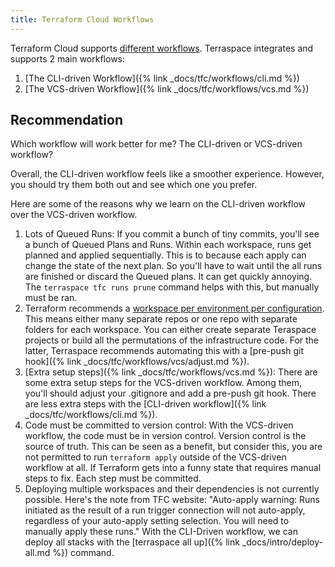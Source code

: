 ```yaml
---
title: Terraform Cloud Workflows
---
```


Terraform Cloud supports [different workflows](https://www.terraform.io/cloud-docs/run/cli). Terraspace integrates and supports 2 main workflows:

1. [The CLI-driven Workflow]({% link _docs/tfc/workflows/cli.md %})
2. [The VCS-driven Workflow]({% link _docs/tfc/workflows/vcs.md %})

## Recommendation

Which workflow will work better for me? The CLI-driven or VCS-driven workflow?

Overall, the CLI-driven workflow feels like a smoother experience. However, you should try them both out and see which one you prefer.

Here are some of the reasons why we learn on the CLI-driven workflow over the VCS-driven workflow.

1. Lots of Queued Runs: If you commit a bunch of tiny commits, you'll see a bunch of Queued Plans and Runs. Within each workspace, runs get planned and applied sequentially. This is to because each apply can change the state of the next plan. So you'll have to wait until the all runs are finished or discard the Queued plans. It can get quickly annoying. The `terraspace tfc runs prune` command helps with this, but manually must be ran.
2. Terraform recommends a [workspace per environment per configuration](https://www.terraform.io/cloud-docs/guides/recommended-practices/part1). This means either many separate repos or one repo with separate folders for each workspace. You can either create separate Teraspace projects or build all the permutations of the infrastructure code. For the latter, Terraspace recommends automating this with a [pre-push git hook]({% link _docs/tfc/workflows/vcs/adjust.md %}).
3. [Extra setup steps]({% link _docs/tfc/workflows/vcs.md %}): There are some extra setup steps for the VCS-driven workflow.  Among them, you'll should adjust your .gitignore and add a pre-push git hook. There are less extra steps with the [CLI-driven workflow]({% link _docs/tfc/workflows/cli.md %}).
4. Code must be committed to version control: With the VCS-driven workflow, the code must be in version control. Version control is the source of truth. This can be seen as a benefit, but consider this, you are not permitted to run `terraform apply` outside of the VCS-driven workflow at all. If Terraform gets into a funny state that requires manual steps to fix. Each step must be committed.
5. Deploying multiple workspaces and their dependencies is not currently possible. Here's the note from TFC website: "Auto-apply warning: Runs initiated as the result of a run trigger connection will not auto-apply, regardless of your auto-apply setting selection. You will need to manually apply these runs." With the CLI-Driven workflow, we can deploy all stacks with the [terraspace all up]({% link _docs/intro/deploy-all.md %}) command.
